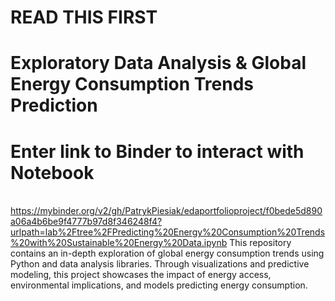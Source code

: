 # READ THIS FIRST
# Exploratory Data Analysis & Global Energy Consumption Trends Prediction
# Enter link to Binder to interact with Notebook
<br>https://mybinder.org/v2/gh/PatrykPiesiak/edaportfolioproject/f0bede5d890a06a4b6be9f4777b97d8f346248f4?urlpath=lab%2Ftree%2FPredicting%20Energy%20Consumption%20Trends%20with%20Sustainable%20Energy%20Data.ipynb
This repository contains an in-depth exploration of global energy consumption trends using Python and data analysis libraries. Through visualizations and predictive modeling, this project showcases the impact of energy access, environmental implications, and models predicting energy consumption.

